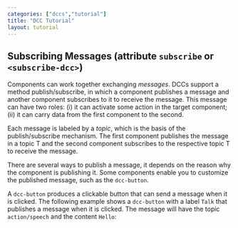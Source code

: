 ```yaml
---
categories: ["dccs","tutorial"]
title: "DCC Tutorial"
layout: tutorial
---
```


## Subscribing Messages (attribute `subscribe` or `<subscribe-dcc>`)

Components can work together exchanging *messages*. DCCs support a method publish/subscribe, in which a component publishes a message and another component subscribes to it to receive the message. This message can have two roles: (i) it can activate some action in the target component; (ii) it can carry data from the first component to the second.

Each message is labeled by a *topic*, which is the basis of the publish/subscribe mechanism. The first component publishes the message in a topic T and the second component subscribes to the respective topic T to receive the message.

There are several ways to publish a message, it depends on the reason why the component is publishing it. Some components enable you to customize the published message, such as the `dcc-button`.

A `dcc-button` produces a clickable button that can send a message when it is clicked. The following example shows a `dcc-button` with a label `Talk` that publishes a message when it is clicked. The message will have the topic `action/speech` and the content `Hello`:

<dcc-play>
   <dcc-slider variable="age" min="1" max="130" index></dcc-slider>
</dcc-play>
